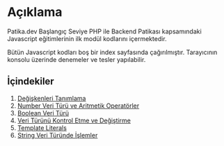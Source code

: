# Açıklama

Patika.dev Başlangıç Seviye PHP ile Backend Patikası kapsamındaki Javascript eğitimlerinin ilk modül kodlarını içermektedir.

Bütün Javascript kodları boş bir index sayfasında çağırılmıştır. Tarayıcının konsolu üzerinde denemeler ve tesler yapılabilir.

## İçindekiler
1. [Değişkenleri Tanımlama](https://github.com/ElifBahar/Patika.dev-BaslangicSeviyePHP/blob/master/JAVASCRIPT/workingWithVariables/js/01-definingVariables.js)
2. [Number Veri Türü ve Aritmetik Operatörler](https://github.com/ElifBahar/Patika.dev-BaslangicSeviyePHP/blob/master/JAVASCRIPT/workingWithVariables/js/02-numberDataType_and_arithmeticOperators.js)
3. [Boolean Veri Türü](https://github.com/ElifBahar/Patika.dev-BaslangicSeviyePHP/blob/master/JAVASCRIPT/workingWithVariables/js/03-booleanDataType.js)
4. [Veri Türünü Kontrol Etme ve Değiştirme](https://github.com/ElifBahar/Patika.dev-BaslangicSeviyePHP/blob/master/JAVASCRIPT/workingWithVariables/js/04-checking_and_changingDataType.js)
5. [Template Literals](https://github.com/ElifBahar/Patika.dev-BaslangicSeviyePHP/blob/master/JAVASCRIPT/workingWithVariables/js/05-templateLiterals.js)
6. [String Veri Türünde İşlemler](https://github.com/ElifBahar/Patika.dev-BaslangicSeviyePHP/blob/master/JAVASCRIPT/workingWithVariables/js/06-stringDataTypeOperations.js)